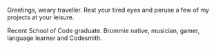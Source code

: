Greetings, weary traveller. Rest your tired eyes and peruse a few of my projects at your leisure.

Recent School of Code graduate. Brummie native, musician, gamer, language learner and Codesmith.
